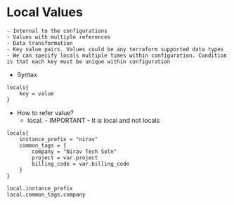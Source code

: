# Local Values
    - Internal to the configurations
    - Values with multiple references
    - Data transformation
    - Key value pairs. Values could be any terraform supported data types
    - We can specify locals multiple times within configuration. Condition is that each key must be unique within configuration
- Syntax

```
locals{
    key = value
}
```

- How to refer value?
    - local.<key> - IMPORTANT - It is local and not locals

```
locals{
    instance_prefix = "nirav"
    common_tags = {
        company = "Nirav Tech Soln"
        project = var.project
        billing_code = var.billing_code
    }
}

local.instance_prefix
local.common_tags.company
```